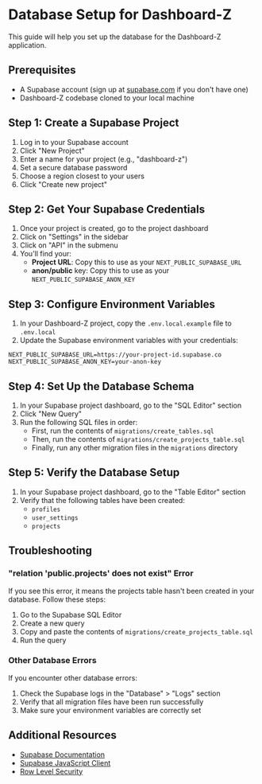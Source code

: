 # Database Setup for Dashboard-Z

This guide will help you set up the database for the Dashboard-Z application.

## Prerequisites

- A Supabase account (sign up at [supabase.com](https://supabase.com) if you don't have one)
- Dashboard-Z codebase cloned to your local machine

## Step 1: Create a Supabase Project

1. Log in to your Supabase account
2. Click "New Project"
3. Enter a name for your project (e.g., "dashboard-z")
4. Set a secure database password
5. Choose a region closest to your users
6. Click "Create new project"

## Step 2: Get Your Supabase Credentials

1. Once your project is created, go to the project dashboard
2. Click on "Settings" in the sidebar
3. Click on "API" in the submenu
4. You'll find your:
   - **Project URL**: Copy this to use as your `NEXT_PUBLIC_SUPABASE_URL`
   - **anon/public** key: Copy this to use as your `NEXT_PUBLIC_SUPABASE_ANON_KEY`

## Step 3: Configure Environment Variables

1. In your Dashboard-Z project, copy the `.env.local.example` file to `.env.local`
2. Update the Supabase environment variables with your credentials:

```
NEXT_PUBLIC_SUPABASE_URL=https://your-project-id.supabase.co
NEXT_PUBLIC_SUPABASE_ANON_KEY=your-anon-key
```

## Step 4: Set Up the Database Schema

1. In your Supabase project dashboard, go to the "SQL Editor" section
2. Click "New Query"
3. Run the following SQL files in order:
   - First, run the contents of `migrations/create_tables.sql`
   - Then, run the contents of `migrations/create_projects_table.sql`
   - Finally, run any other migration files in the `migrations` directory

## Step 5: Verify the Database Setup

1. In your Supabase project dashboard, go to the "Table Editor" section
2. Verify that the following tables have been created:
   - `profiles`
   - `user_settings`
   - `projects`

## Troubleshooting

### "relation 'public.projects' does not exist" Error

If you see this error, it means the projects table hasn't been created in your database. Follow these steps:

1. Go to the Supabase SQL Editor
2. Create a new query
3. Copy and paste the contents of `migrations/create_projects_table.sql`
4. Run the query

### Other Database Errors

If you encounter other database errors:

1. Check the Supabase logs in the "Database" > "Logs" section
2. Verify that all migration files have been run successfully
3. Make sure your environment variables are correctly set

## Additional Resources

- [Supabase Documentation](https://supabase.io/docs)
- [Supabase JavaScript Client](https://supabase.io/docs/reference/javascript/installing)
- [Row Level Security](https://supabase.io/docs/guides/auth/row-level-security) 
